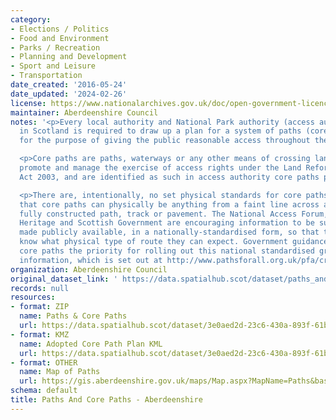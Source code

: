 ```yaml
---
category:
- Elections / Politics
- Food and Environment
- Parks / Recreation
- Planning and Development
- Sport and Leisure
- Transportation
date_created: '2016-05-24'
date_updated: '2024-02-26'
license: https://www.nationalarchives.gov.uk/doc/open-government-licence/version/3/
maintainer: Aberdeenshire Council
notes: '<p>Every local authority and National Park authority (access authorities)
  in Scotland is required to draw up a plan for a system of paths (core paths) sufficient
  for the purpose of giving the public reasonable access throughout their area. </p>

  <p>Core paths are paths, waterways or any other means of crossing land to facilitate,
  promote and manage the exercise of access rights under the Land Reform (Scotland)
  Act 2003, and are identified as such in access authority core paths plan.</p>

  <p>There are, intentionally, no set physical standards for core paths. This means
  that core paths can physically be anything from a faint line across a field to a
  fully constructed path, track or pavement. The National Access Forum, Scottish Natural
  Heritage and Scottish Government are encouraging information to be surveyed and
  made publicly available, in a nationally-standardised form, so that the public will
  know what physical type of route they can expect. Government guidance is making
  core paths the priority for rolling out this national standardised grading system
  information, which is set out at http://www.pathsforall.org.uk/pfa/creating-paths/path-grading-system.html                                                                                                                                                                                                                                                                                                                                                                                                                                                                                                                                                                                                                                                                                                                                                                                                                                                                                                                                                                                                                                                                                                                                                                                                                                                                                                                                                                                                                 </p>'
organization: Aberdeenshire Council
original_dataset_link: ' https://data.spatialhub.scot/dataset/paths_and_core_paths-as'
records: null
resources:
- format: ZIP
  name: Paths & Core Paths
  url: https://data.spatialhub.scot/dataset/3e0aed2d-23c6-430a-893f-61be943bf525/resource/a0e56c8a-92aa-4896-8970-cb42eb355cb4/download/paths.zip
- format: KMZ
  name: Adopted Core Path Plan KML
  url: https://data.spatialhub.scot/dataset/3e0aed2d-23c6-430a-893f-61be943bf525/resource/64e6fda8-b325-43eb-a93d-5c631fa37278/download/accp.kmz
- format: OTHER
  name: Map of Paths
  url: https://gis.aberdeenshire.gov.uk/maps/Map.aspx?MapName=Paths&baselayer=OS%20Greyscale
schema: default
title: Paths And Core Paths - Aberdeenshire
---
```

